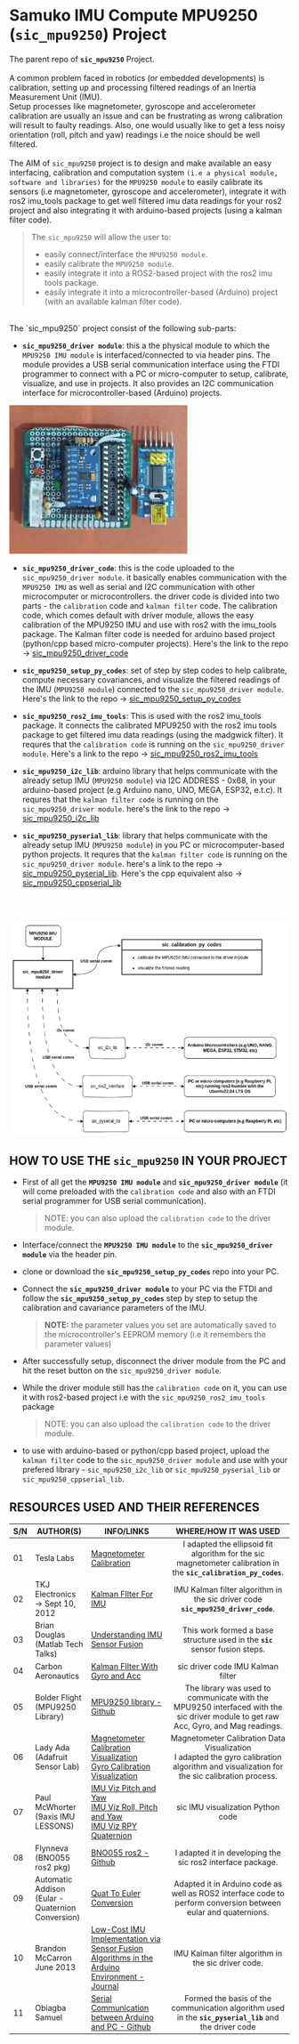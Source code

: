 # Samuko IMU Compute MPU9250 (`sic_mpu9250`) Project
The parent repo of **`sic_mpu9250`** Project.
<br/>
<br/>
A common problem faced in robotics (or embedded developments) is calibration, setting up and processing filtered readings of an Inertia Measurement Unit (IMU). 
<br/>
Setup processes like magnetometer, gyroscope and accelerometer calibration are usually an issue and can be frustrating as wrong calibration will result to faulty readings. Also, one would usually like to get a less noisy orientation (roll, pitch and yaw) readings i.e the noice should be well filtered. 
<br/>
<br/>
The AIM of `sic_mpu9250` project is to design and make available an easy interfacing, calibration and computation system `(i.e a physical module, software and libraries)` for the `MPU9250 module` to easily calibrate its sensors (i.e magnetometer, gyroscope and accelerometer), integrate it with ros2 imu_tools package to get well filtered imu data readings for your ros2 project and also integrating it with arduino-based projects (using a kalman filter code).

>The `sic_mpu9250` will allow the user to:
> - easily connect/interface the `MPU9250 module`.
> - easily calibrate the `MPU9250 module`.
> - easily integrate it into a ROS2-based project with the ros2 imu tools package.
> - easily integrate it into a microcontroller-based (Arduino) project (with an available kalman filter code).

<br/>
The `sic_mpu9250` project consist of the following sub-parts:

- **`sic_mpu9250_driver module`**: this a the physical module to which the `MPU9250 IMU module` is interfaced/connected to via header pins. The module provides a USB serial communication interface using the FTDI programmer to connect with a PC or micro-computer to setup, calibrate, visualize, and use in projects. It also provides an I2C communication interface for microcontroller-based (Arduino) projects.

![sic_img](./docs/sic_img2.jpeg)

- **`sic_mpu9250_driver_code`**: this is the code uploaded to the `sic_mpu9250_driver module`. it basically enables communication with the `MPU9250 IMU` as well as serial and I2C communication with other microcomputer or microcontrollers. the driver code is divided into two parts - the `calibration` code and `kalman filter` code. The calibration code, which comes default with driver module, allows the easy calibration of the MPU9250 IMU and use with ros2 with the imu_tools package. The Kalman filter code is needed for arduino based project (python/cpp based micro-computer projects). Here's the link to the repo -> [sic_mpu9250_driver_code](https://github.com/samuko-things-company/sic_mpu9250_driver_code)  

- **`sic_mpu9250_setup_py_codes`**: set of step by step codes to help calibrate, compute necessary covariances, and visualize the filtered readings of the IMU (`MPU9250 module`) connected to the `sic_mpu9250_driver module`. Here's the link to the repo -> [sic_mpu9250_setup_py_codes](https://github.com/samuko-things-company/sic_mpu9250_setup_py_codes)

- **`sic_mpu9250_ros2_imu_tools`**: This is used with the ros2 imu_tools package. It connects the calibrated MPU9250 with the ros2 imu tools package to get filtered imu data readings (using the madgwick filter). It requres that the `calibration code` is running on the `sic_mpu9250_driver module`. Here's a link to the repo -> [sic_mpu9250_ros2_imu_tools](https://github.com/samuko-things-company/sic_mpu9250_ros2_imu_tools) 

- **`sic_mpu9250_i2c_lib`**: arduino library that helps communicate with the already setup IMU (`MPU9250 module`) via I2C ADDRESS - 0x68, in your arduino-based project (e.g Arduino nano, UNO, MEGA, ESP32, e.t.c). It requres that the `kalman filter code` is running on the `sic_mpu9250_driver module`. here's the link to the repo -> [sic_mpu9250_i2c_lib](https://github.com/samuko-things-company/sic_mpu9250_i2c_lib)

- **`sic_mpu9250_pyserial_lib`**: library that helps communicate with the already setup IMU (`MPU9250 module`) in you PC or microcomputer-based python projects. It requres that the `kalman filter code` is running on the `sic_mpu9250_driver module`. here's a link to the repo -> [sic_mpu9250_pyserial_lib](https://github.com/samuko-things-company/sic_mpu9250_pyserial_lib). Here's the cpp equivalent also -> [sic_mpu9250_cppserial_lib](https://github.com/samuko-things-company/sic_mpu9250_cppserial_lib)

<br/>
<br/>

![sic sub part](./docs/sic_sub_parts.drawio.png)

## HOW TO USE THE **`sic_mpu9250`** IN YOUR PROJECT
- First of all get the **`MPU9250 IMU module`** and **`sic_mpu9250_driver module`** (it will come preloaded with the `calibration code` and also with an FTDI serial programmer for USB serial communication).
  > NOTE: you can also upload the `calibration code` to the driver module.

- Interface/connect the **`MPU9250 IMU module`** to the **`sic_mpu9250_driver module`** via the header pin.

- clone or download the **`sic_mpu9250_setup_py_codes`** repo into your PC.

- Connect the **`sic_mpu9250_driver module`** to your PC via the FTDI and follow the **`sic_mpu9250_setup_py_codes`** step by step to setup the calibration and cavariance parameters of the IMU.
  > **NOTE:** the parameter values you set are automatically saved to the microcontroller's EEPROM memory (i.e it remembers the parameter values)

- After successfully setup, disconnect the driver module from the PC and hit the reset button on the `sic_mpu9250_driver module`.

- While the driver module still has the `calibration code` on it, you can use it with ros2-based project i.e with the `sic_mpu9250_ros2_imu_tools` package
  > NOTE: you can also upload the `calibration code` to the driver module.

- to use with arduino-based or python/cpp based project, upload the `kalman filter` code to the `sic_mpu9250_driver module` and use with your prefered library - `sic_mpu9250_i2c_lib` or `sic_mpu9250_pyserial_lib` or `sic_mpu9250_cppserial_lib`.


## RESOURCES USED AND THEIR REFERENCES

|S/N|AUTHOR(S)|INFO/LINKS|WHERE/HOW IT WAS USED|
|--|--|--|:--:|
|01|Tesla Labs|[Magnetometer Calibration](https://teslabs.com/articles/magnetometer-calibration/)|I adapted the ellipsoid fit algorithm for the sic magnetometer calibration in the **`sic_calibration_py_codes`**.|
|02|TKJ Electronics</br>-> Sept 10, 2012|[Kalman FIlter For IMU](https://blog.tkjelectronics.dk/2012/09/a-practical-approach-to-kalman-filter-and-how-to-implement-it/)|IMU Kalman filter algorithm in the sic driver code **`sic_mpu9250_driver_code`**.|
|03|Brian Douglas</br>(Matlab Tech Talks)|[Understanding IMU Sensor Fusion](https://www.youtube.com/watch?v=0rlvvYgmTvI&t=317s)|This work formed a base structure used in the **`sic`** sensor fusion steps.|
|04|Carbon Aeronautics|[Kalman FIlter With Gyro and Acc](https://www.youtube.com/watch?v=5HuN9iL-zxU)|sic driver code  IMU Kalman filter|
|05|Bolder Flight</br>(MPU9250 Library)|[MPU9250 library - Github](https://github.com/bolderflight/invensense-imu)|The library was used to communicate with the MPU9250 interfaced with the sic driver module to get raw Acc, Gyro, and Mag readings.|
|06|Lady Ada</br>(Adafruit Sensor Lab)|[Magnetometer Calibration Visualization](https://learn.adafruit.com/adafruit-sensorlab-magnetometer-calibration/magnetic-calibration-with-jupyter)</br>[Gyro Calibration Visualization](https://learn.adafruit.com/adafruit-sensorlab-gyroscope-calibration/gyro-calibration-with-jupyter)|Magnetometer Calibration  Data Visualization</br>I adapted the gyro calibration algorithm and visualization for the sic calibration process.|
|07|Paul McWhorter</br>(9axis IMU LESSONS)|[IMU Viz Pitch and Yaw](https://www.youtube.com/watch?v=iQ2zX4_Ftv8&t=247s)</br>[IMU Viz Roll, Pitch and Yaw](https://www.youtube.com/watch?v=7B3KnAj7xzY)</br>[IMU Viz RPY Quaternion](https://www.youtube.com/watch?v=S77r-P6YxAU&t=2004s)|sic IMU visualization Python code|
|08|Flynneva</br>(BNO055 ros2 pkg)|[BNO055 ros2 - Github](https://github.com/flynneva/bno055/tree/main)|I adapted it in developing the sic ros2 interface package.|
|09|Automatic Addison</br>(Eular - Quaternion Conversion)|[Quat To Euler Conversion](https://automaticaddison.com/how-to-convert-a-quaternion-into-euler-angles-in-python/)|Adapted it in Arduino code as well as ROS2 interface code to perform conversion between eular and quaternions.|
|10|Brandon McCarron</br>June 2013|[Low-Cost IMU Implementation via Sensor Fusion Algorithms in the Arduino Environment - Journal](https://core.ac.uk/download/18293757.pdf)|IMU Kalman filter algorithm in the sic driver code.|
|11|Obiagba Samuel|[Serial Communication between Arduino and PC - Github](https://github.com/samuko-things/serial_comm_pyserial_and_arduino)|Formed the basis of the communication algorithm used in the **`sic_pyserial_lib`** and the driver code|